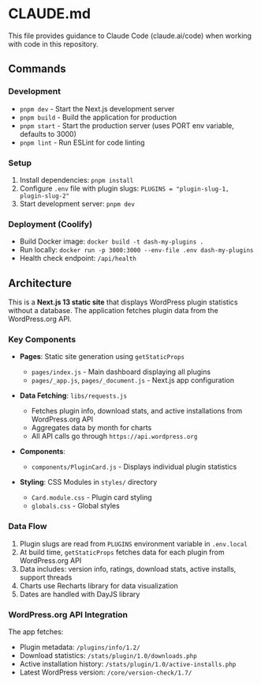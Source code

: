 # CLAUDE.md

This file provides guidance to Claude Code (claude.ai/code) when working with code in this repository.

## Commands

### Development
- `pnpm dev` - Start the Next.js development server
- `pnpm build` - Build the application for production
- `pnpm start` - Start the production server (uses PORT env variable, defaults to 3000)
- `pnpm lint` - Run ESLint for code linting

### Setup
1. Install dependencies: `pnpm install`
2. Configure `.env` file with plugin slugs: `PLUGINS = "plugin-slug-1, plugin-slug-2"`
3. Start development server: `pnpm dev`

### Deployment (Coolify)
- Build Docker image: `docker build -t dash-my-plugins .`
- Run locally: `docker run -p 3000:3000 --env-file .env dash-my-plugins`
- Health check endpoint: `/api/health`

## Architecture

This is a **Next.js 13 static site** that displays WordPress plugin statistics without a database. The application fetches plugin data from the WordPress.org API.

### Key Components

- **Pages**: Static site generation using `getStaticProps`
  - `pages/index.js` - Main dashboard displaying all plugins
  - `pages/_app.js`, `pages/_document.js` - Next.js app configuration

- **Data Fetching**: `libs/requests.js`
  - Fetches plugin info, download stats, and active installations from WordPress.org API
  - Aggregates data by month for charts
  - All API calls go through `https://api.wordpress.org`

- **Components**:
  - `components/PluginCard.js` - Displays individual plugin statistics

- **Styling**: CSS Modules in `styles/` directory
  - `Card.module.css` - Plugin card styling
  - `globals.css` - Global styles

### Data Flow

1. Plugin slugs are read from `PLUGINS` environment variable in `.env.local`
2. At build time, `getStaticProps` fetches data for each plugin from WordPress.org API
3. Data includes: version info, ratings, download stats, active installs, support threads
4. Charts use Recharts library for data visualization
5. Dates are handled with DayJS library

### WordPress.org API Integration

The app fetches:
- Plugin metadata: `/plugins/info/1.2/`
- Download statistics: `/stats/plugin/1.0/downloads.php`
- Active installation history: `/stats/plugin/1.0/active-installs.php`
- Latest WordPress version: `/core/version-check/1.7/`